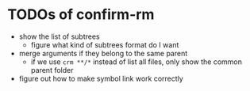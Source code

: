 # TODOs of confirm-rm

- show the list of subtrees
  - figure what kind of subtrees format do I want
- merge arguments if they belong to the same parent
  - if we use `crm **/*` instead of list all files, only show the common parent folder
- figure out how to make symbol link work correctly